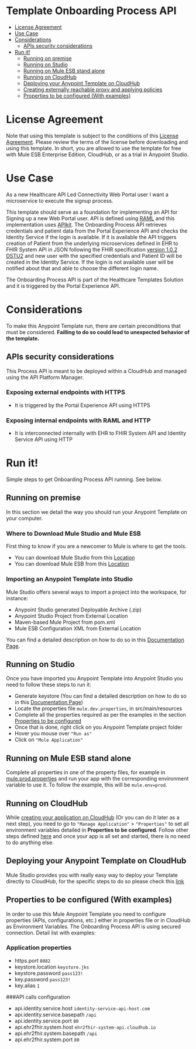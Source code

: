# Template Onboarding Process API

+ [License Agreement](#licenseagreement)
+ [Use Case](#usecase)
+ [Considerations](#considerations)
	* [APIs security considerations](#apissecurityconsiderations)
+ [Run it!](#runit)
	* [Running on premise](#runonopremise)
	* [Running on Studio](#runonstudio)
	* [Running on Mule ESB stand alone](#runonmuleesbstandalone)
	* [Running on CloudHub](#runoncloudhub)
	* [Deploying your Anypoint Template on CloudHub](#deployingyouranypointtemplateoncloudhub)
	* [Creating externally reachable proxy and applying policies](#proxy)
	* [Properties to be configured (With examples)](#propertiestobeconfigured)

# License Agreement <a name="licenseagreement"/>
Note that using this template is subject to the conditions of this [License Agreement](AnypointTemplateLicense.pdf).
Please review the terms of the license before downloading and using this template. In short, you are allowed to use the template for free with Mule ESB Enterprise Edition, CloudHub, or as a trial in Anypoint Studio.

# Use Case <a name="usecase"/>

As a new Healthcare API Led Connectivity Web Portal user I want a microservice to execute the signup process.

This template should serve as a foundation for implementing an API for Signing up a new Web Portal user. API is defined using [RAML](https://docs.mulesoft.com/anypoint-platform-for-apis/walkthrough-design-existing#about-raml) and this implementation uses [APIkit](https://docs.mulesoft.com/anypoint-platform-for-apis/apikit-basic-anatomy#basic-anatomy). The Onboarding Process API retrieves credentials and patient data from the Portal Experience API and checks the Identity Service if the login is available. If it is available the API triggers creation of Patient from the underlying microservices defined in EHR to FHIR System API in JSON following the FHIR specification [version 1.0.2 DSTU2](https://www.hl7.org/FHIR/DSTU2/index.html) and new user with the specified credentials and Patient ID will be created in the Identity Service. If the login is not available user will be notified about that and able to choose the different login name.

The Onboarding Process API is part of the Healthcare Templates Solution and it is triggered by the Portal Experience API.

# Considerations <a name="considerations"/>

To make this Anypoint Template run, there are certain preconditions that must be considered. **Failling to do so could lead to unexpected behavior of the template.**

## APIs security considerations <a name="apissecurityconsiderations"/>
This Process API is meant to be deployed within a CloudHub and managed using the API Platform Manager.

### Exposing external endpoints with HTTPS
+ It is triggered by the Portal Experience API using HTTPS

### Exposing internal endpoints with RAML and HTTP
+ It is interconnected internally with EHR to FHIR System API and Identity Service API using HTTP

# Run it! <a name="runit"/>
Simple steps to get Onboarding Process API running.
See below.

## Running on premise <a name="runonopremise"/>
In this section we detail the way you should run your Anypoint Template on your computer.


### Where to Download Mule Studio and Mule ESB
First thing to know if you are a newcomer to Mule is where to get the tools.

+ You can download Mule Studio from this [Location](http://www.mulesoft.com/platform/mule-studio)
+ You can download Mule ESB from this [Location](http://www.mulesoft.com/platform/soa/mule-esb-open-source-esb)

### Importing an Anypoint Template into Studio
Mule Studio offers several ways to import a project into the workspace, for instance: 

+ Anypoint Studio generated Deployable Archive (.zip)
+ Anypoint Studio Project from External Location
+ Maven-based Mule Project from pom.xml
+ Mule ESB Configuration XML from External Location

You can find a detailed description on how to do so in this [Documentation Page](http://www.mulesoft.org/documentation/display/current/Importing+and+Exporting+in+Studio).

## Running on Studio <a name="runonstudio"/>
Once you have imported you Anypoint Template into Anypoint Studio you need to follow these steps to run it:

+ Generate keystore (You can find a detailed description on how to do so in this [Documentation Page](https://docs.mulesoft.com/mule-user-guide/v/3.7/tls-configuration#generating-keystores-and-truststores))
+ Locate the properties file `mule.dev.properties`, in src/main/resources
+ Complete all the properties required as per the examples in the section [Properties to be configured](#propertiestobeconfigured)
+ Once that is done, right click on you Anypoint Template project folder 
+ Hover you mouse over `"Run as"`
+ Click on  `"Mule Application"`

## Running on Mule ESB stand alone <a name="runonmuleesbstandalone"/>
Complete all properties in one of the property files, for example in [mule.prod.properties](../master/src/main/resources/mule.prod.properties) and run your app with the corresponding environment variable to use it. To follow the example, this will be `mule.env=prod`.

## Running on CloudHub <a name="runoncloudhub"/>
While [creating your application on CloudHub](http://www.mulesoft.org/documentation/display/current/Hello+World+on+CloudHub) (Or you can do it later as a next step), you need to go to `"Manage Application"` > `"Properties"` to set all environment variables detailed in **Properties to be configured**.
Follow other steps defined [here](#runonpremise) and once your app is all set and started, there is no need to do anything else.

## Deploying your Anypoint Template on CloudHub <a name="deployingyouranypointtemplateoncloudhub"/>
Mule Studio provides you with really easy way to deploy your Template directly to CloudHub, for the specific steps to do so please check this [link](http://www.mulesoft.org/documentation/display/current/Deploying+Mule+Applications#DeployingMuleApplications-DeploytoCloudHub)

## Properties to be configured (With examples) <a name="propertiestobeconfigured"/>
In order to use this Mule Anypoint Template you need to configure properties (APIs, configurations, etc.) either in properties file or in CloudHub as Environment Variables. The Onboarding Process API is using secured connection. Detail list with examples:
### Application properties
+ https.port `8082`
+ keystore.location `keystore.jks`
+ keystore.password `pass123!`
+ key.password `pass123!`
+ key.alias `1`

###API calls configuration

+ api.identity.service.host `identity-service-api-host.com`
+ api.identity.service.basepath `/api`
+ api.identity.service.port `80`
+ api.ehr2fhir.system.host `ehr2fhir-system-api.cloudhub.io`
+ api.ehr2fhir.system.basepath `/api`
+ api.ehr2fhir.system.port `80`